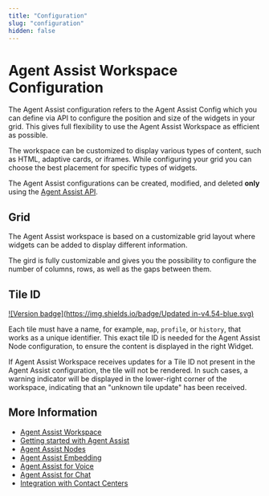 ```yaml
---
title: "Configuration"
slug: "configuration"
hidden: false
---
```


# Agent Assist Workspace Configuration

The Agent Assist configuration refers to the Agent Assist Config which you can define via API to configure the position and size of the widgets in your grid. This gives full  flexibility to use the Agent  Assist Workspace as efficient as possible.​ 

The workspace can be customized to display various types of content, such as HTML, adaptive cards, or iframes. While configuring your grid you can choose the best placement for specific types of widgets.

The Agent Assist configurations can be created, modified, and deleted **only** using the [Agent Assist API](https://api-trial.cognigy.ai/openapi#get-/v2.0/agentassistconfigs).

## Grid

The Agent Assist workspace is based on a customizable grid layout where widgets can be added to display different information. 

The gird is fully customizable and gives you the possibility to configure the number of columns, rows, as well as the gaps between them.

## Tile ID

[![Version badge](https://img.shields.io/badge/Updated in-v4.54-blue.svg)](../release-notes/4.54.md)

Each tile must have a name, for example, `map`, `profile`, or `history`, that works as a unique identifier. This exact tile ID is needed for the Agent Assist Node configuration, to ensure the content is displayed in the right Widget.

If Agent Assist Workspace receives updates for a Tile ID not present in the Agent Assist configuration, the tile will not be rendered. In such cases, a warning indicator will be displayed in the lower-right corner of the workspace, indicating that an "unknown tile update" has been received.

## More Information

- [Agent Assist Workspace](overview.md)
- [Getting started with Agent Assist](getting-started.md)
- [Agent Assist Nodes](../ai/flow-nodes/agent-assist/overview.md)
- [Agent Assist Embedding](embedding.md)
- [Agent Assist for Voice](../agent-assist/voice-agent-assist/voice-overview.md)
- [Agent Assist for Chat](chat-agent-assist.md)
- [Integration with Contact Centers](contact-center-integration.md)


